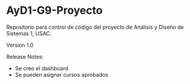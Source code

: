 # AyD1-G9-Proyecto
Repositorio para control de código del proyecto de Análisis y Diseño de Sistemas 1, USAC.

Version 1.0

Release Notes:

* Se creo el dashboard
* Se pueden asignar cursos aprobados